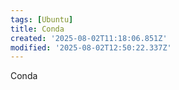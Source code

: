 ```yaml
---
tags: [Ubuntu]
title: Conda
created: '2025-08-02T11:18:06.851Z'
modified: '2025-08-02T12:50:22.337Z'
---
```


Conda
